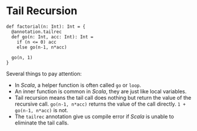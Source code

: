 # Tail Recursion

```
def factorial(n: Int): Int = {
  @annotation.tailrec
  def go(n: Int, acc: Int): Int =
    if (n <= 0) acc
    else go(n-1, n*acc)
    
  go(n, 1)
}
```

Several things to pay attention:

* In *Scala*, a helper function is often called `go` or `loop`.
* An inner function is common in *Scala*, they are just like local variables.
* Tail recursion means the tail call does nothing but return the value of the recursive call. `go(n-1, n*acc)` returns the value of the call directly. `1 + go(n-1, n*acc)` is not.
* The `tailrec` annotation give us compile error if *Scala* is unable to eliminate the tail calls.
